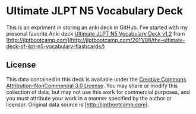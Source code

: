 Ultimate JLPT N5 Vocabulary Deck
=========

This is an expriment in storing an anki deck in GitHub.  I've started with my presonal favorite Anki deck [Ultimate JLPT N5 Vocabulary Deck v1.2](https://ankiweb.net/shared/info/523650169) from [http://jlptbootcamp.com](http://jlptbootcamp.com/2011/08/the-ultimate-deck-of-jlpt-n5-vocabulary-flashcards/)

## License
This data contained in this deck is available under the [Creative Commons Attribution-NonCommercial 3.0 License](http://creativecommons.org/licenses/by-nc/3.0/). You may share or modify this collection of data, but may not use this work for commercial purposes, and you must attribute your work in a manner specified by the author or licensor.  Original data source is [http://jlptbootcamp.com].
